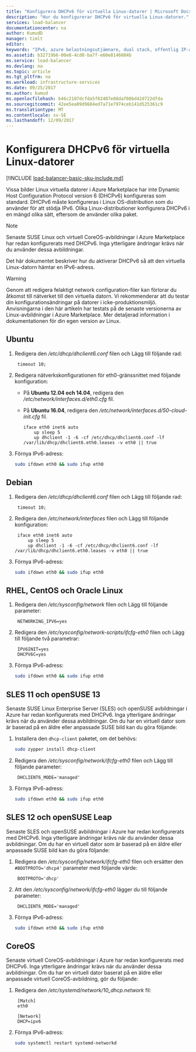 ```yaml
---
title: "Konfigurera DHCPv6 för virtuella Linux-datorer | Microsoft Docs"
description: "Hur du konfigurerar DHCPv6 för virtuella Linux-datorer."
services: load-balancer
documentationcenter: na
author: KumudD
manager: timlt
editor: 
keywords: "IPv6, azure belastningsutjämnare, dual stack, offentlig IP-adress, inbyggd ipv6, mobil, iot"
ms.assetid: b32719b6-00e8-4cd0-ba7f-e60e8146084b
ms.service: load-balancer
ms.devlang: na
ms.topic: article
ms.tgt_pltfrm: na
ms.workload: infrastructure-services
ms.date: 09/25/2017
ms.author: kumud
ms.openlocfilehash: b46c2107dcfda5f02407e08daf08bd42d722dfda
ms.sourcegitcommit: 42ee5ea09d9684ed7a71e7974ceb141d525361c9
ms.translationtype: MT
ms.contentlocale: sv-SE
ms.lasthandoff: 12/09/2017
---
```

# <a name="configure-dhcpv6-for-linux-vms"></a>Konfigurera DHCPv6 för virtuella Linux-datorer

[!INCLUDE [load-balancer-basic-sku-include.md](../../includes/load-balancer-basic-sku-include.md)]

Vissa bilder Linux virtuella datorer i Azure Marketplace har inte Dynamic Host Configuration Protocol version 6 (DHCPv6) konfigureras som standard. DHCPv6 måste konfigureras i Linux OS-distribution som du använder för att stödja IPv6. Olika Linux-distributioner konfigurera DHCPv6 i en mängd olika sätt, eftersom de använder olika paket.

> [!NOTE]
> Senaste SUSE Linux och virtuell CoreOS-avbildningar i Azure Marketplace har redan konfigurerats med DHCPv6. Inga ytterligare ändringar krävs när du använder dessa avbildningar.

Det här dokumentet beskriver hur du aktiverar DHCPv6 så att den virtuella Linux-datorn hämtar en IPv6-adress.

> [!WARNING]
> Genom att redigera felaktigt network configuration-filer kan förlorar du åtkomst till nätverket till den virtuella datorn. Vi rekommenderar att du testar din konfigurationsändringar på datorer i icke-produktionsmiljö. Anvisningarna i den här artikeln har testats på de senaste versionerna av Linux-avbildningar i Azure Marketplace. Mer detaljerad information i dokumentationen för din egen version av Linux.

## <a name="ubuntu"></a>Ubuntu

1. Redigera den */etc/dhcp/dhclient6.conf* filen och Lägg till följande rad:

        timeout 10;

2. Redigera nätverkskonfigurationen för eth0-gränssnittet med följande konfiguration:

   * På **Ubuntu 12.04 och 14.04**, redigera den */etc/network/interfaces.d/eth0.cfg* fil. 
   * På **Ubuntu 16.04**, redigera den */etc/network/interfaces.d/50-cloud-init.cfg* fil.

         iface eth0 inet6 auto
             up sleep 5
             up dhclient -1 -6 -cf /etc/dhcp/dhclient6.conf -lf /var/lib/dhcp/dhclient6.eth0.leases -v eth0 || true

3. Förnya IPv6-adress:

    ```bash
    sudo ifdown eth0 && sudo ifup eth0
    ```

## <a name="debian"></a>Debian

1. Redigera den */etc/dhcp/dhclient6.conf* filen och Lägg till följande rad:

        timeout 10;

2. Redigera den */etc/network/interfaces* filen och Lägg till följande konfiguration:

        iface eth0 inet6 auto
            up sleep 5
            up dhclient -1 -6 -cf /etc/dhcp/dhclient6.conf -lf /var/lib/dhcp/dhclient6.eth0.leases -v eth0 || true

3. Förnya IPv6-adress:

    ```bash
    sudo ifdown eth0 && sudo ifup eth0
    ```

## <a name="rhel-centos-and-oracle-linux"></a>RHEL, CentOS och Oracle Linux

1. Redigera den */etc/sysconfig/network* filen och Lägg till följande parameter:

        NETWORKING_IPV6=yes

2. Redigera den */etc/sysconfig/network-scripts/ifcfg-eth0* filen och Lägg till följande två parametrar:

        IPV6INIT=yes
        DHCPV6C=yes

3. Förnya IPv6-adress:

    ```bash
    sudo ifdown eth0 && sudo ifup eth0
    ```

## <a name="sles-11-and-opensuse-13"></a>SLES 11 och openSUSE 13

Senaste SUSE Linux Enterprise Server (SLES) och openSUSE avbildningar i Azure har redan konfigurerats med DHCPv6. Inga ytterligare ändringar krävs när du använder dessa avbildningar. Om du har en virtuell dator som är baserad på en äldre eller anpassade SUSE bild kan du göra följande:

1. Installera den `dhcp-client` paketet, om det behövs:

    ```bash
    sudo zypper install dhcp-client
    ```

2. Redigera den */etc/sysconfig/network/ifcfg-eth0* filen och Lägg till följande parameter:

        DHCLIENT6_MODE='managed'

3. Förnya IPv6-adress:

    ```bash
    sudo ifdown eth0 && sudo ifup eth0
    ```

## <a name="sles-12-and-opensuse-leap"></a>SLES 12 och openSUSE Leap

Senaste SLES och openSUSE avbildningar i Azure har redan konfigurerats med DHCPv6. Inga ytterligare ändringar krävs när du använder dessa avbildningar. Om du har en virtuell dator som är baserad på en äldre eller anpassade SUSE bild kan du göra följande:

1. Redigera den */etc/sysconfig/network/ifcfg-eth0* filen och ersätter den `#BOOTPROTO='dhcp4'` parameter med följande värde:

        BOOTPROTO='dhcp'

2. Att den */etc/sysconfig/network/ifcfg-eth0* lägger du till följande parameter:

        DHCLIENT6_MODE='managed'

3. Förnya IPv6-adress:

    ```bash
    sudo ifdown eth0 && sudo ifup eth0
    ```

## <a name="coreos"></a>CoreOS

Senaste virtuell CoreOS-avbildningar i Azure har redan konfigurerats med DHCPv6. Inga ytterligare ändringar krävs när du använder dessa avbildningar. Om du har en virtuell dator baserat på en äldre eller anpassade virtuell CoreOS-avbildning, gör du följande:

1. Redigera den */etc/systemd/network/10_dhcp.network* fil:

        [Match]
        eth0

        [Network]
        DHCP=ipv6

2. Förnya IPv6-adress:

    ```bash
    sudo systemctl restart systemd-networkd
    ```
